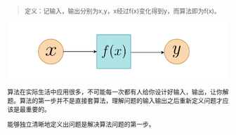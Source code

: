 > 定义：记输入，输出分别为x,y，x经过f(x)变化得到y，而算法即为f(x)。

![](https://github.com/sherlcok314159/IntroToAlgorithms/blob/main/Images/function.png)

算法在实际生活中应用很多，不可能每一次都有人给你设计好输入，输出，让你解题。算法的第一步并不是直接套算法，理解问题的输入输出之后重新定义问题才应该是最重要的。

能够独立清晰地定义出问题是解决算法问题的第一步。